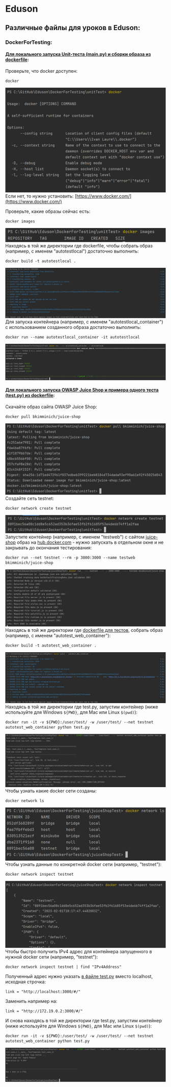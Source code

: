 # Eduson
## Различные файлы для уроков в Eduson:
### DockerForTesting:
#### [Для локального запуска Unit-теста (main.py) и сборки образа из dockerfile](DockerForTesting/unitTest/):
Проверьте, что docker доступен:  
```
docker
```
![docker](Images/docker.JPG)  
Если нет, то нужно установить: [https://www.docker.com/](https://www.docker.com/)  
  
Проверьте, какие образы сейчас есть:  
```
docker images
```
![docker](Images/docker-images.JPG)  
Находясь в той же директории где dockerfile, чтобы собрать образ (например, с именем "autotestlocal") достаточно выполнить:  
```
docker build -t autotestlocal .
```
![docker](Images/docker-build-autotestlocal.JPG)  
Для запуска контейнера (например, с именем "autotestlocal_container") с использованием созданного образа достаточно выполнить:  
```
docker run --name autotestlocal_container -it autotestlocal
```
![docker](Images/docker-run-autotestlocal_container.JPG)  
#### [Для локального запуска OWASP Juice Shop и примера одного теста (test.py) из dockerfile](DockerForTesting/juiceShopTest/):
Скачайте образ сайта OWASP Juice Shop:  
```
docker pull bkimminich/juice-shop
```
![docker](Images/docker-pull-juice-shop.JPG)  
Создайте сеть testnet:  
```
docker network create testnet
```
![docker](Images/docker-network-create.JPG)  
Запустите контейнер (например, с именем "testweb") с сайтом [juice-shop](https://github.com/juice-shop/juice-shop) образ на [hub.docker.com](https://hub.docker.com/r/bkimminich/juice-shop/) - нужно запускать в отдельном окне и не закрывать до окончания тестирования:  
```
docker run --net testnet --rm -p 3000:3000 --name testweb bkimminich/juice-shop
```
![docker](Images/docker-run-juice-shop.JPG)  
Находясь в той же директории где [dockerfile для тестов](https://github.com/ilaure/Eduson/blob/main/DockerForTesting/juiceShopTest/dockerfile), собрать образ (например, с именем "autotest_web_container"):  
```
docker build -t autotest_web_container .
```
![docker](Images/docker-build-autotest_web_container.JPG)  
Находясь в той же директории где test.py, запустим контейнер (ниже используйте для Windows `${PWD}`, для Mac или Linux `$(pwd)`):  
```
docker run -it -v ${PWD}:/user/test/ -w /user/test/ --net testnet autotest_web_container python test.py
```
![docker](Images/docker-run-before-change-ip-test.JPG)  
Чтобы узнать какие docker сети созданы:  
```
docker network ls
```
![docker](Images/docker-network-ls.JPG)  
Чтобы узнать данные по конкретной docker сети (например, "testnet"):  
```
docker network inspect testnet
```
![docker](Images/docker-network-inspect.JPG)  
Чтобы быстро получить IPv4 адрес для контейнера запущенного в нужной docker сети (например, "testnet"):  
```
docker network inspect testnet | find "IPv4Address"
```
Полученный адрес нужно указать [в файле test.py](https://github.com/ilaure/Eduson/blob/main/DockerForTesting/juiceShopTest/test.py) вместо localhost, исходная строчка: 
```
link = "http://localhost:3000/#/"
```
Заменить например на:
```
link = "http://172.19.0.2:3000/#/"
```
И снова находясь в той же директории где test.py, запустим контейнер (ниже используйте для Windows `${PWD}`, для Mac или Linux `$(pwd)`):  
```
docker run -it -v ${PWD}:/user/test/ -w /user/test/ --net testnet autotest_web_container python test.py
```
![docker](Images/docker-run-after-change-ip-test.JPG)  
